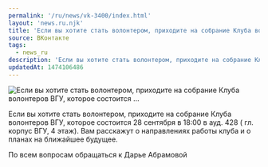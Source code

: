 ```yaml
---
permalink: '/ru/news/vk-3400/index.html'
layout: 'news.ru.njk'
title: 'Если вы хотите стать волонтером, приходите на собрание Клуба волонтеров ВГУ, которое состоится …'
source: ВКонтакте
tags:
  - news_ru
description: 'Если вы хотите стать волонтером, приходите на собрание Клуба волонтеров ВГУ, которое состоится …'
updatedAt: 1474106486
---
```

![Если вы хотите стать волонтером, приходите на собрание Клуба волонтеров ВГУ, которое состоится …](https://sun9-40.userapi.com/impf/c637823/v637823501/10880/3dOioXd-5XE.jpg?size=1280x720&quality=96&sign=51a844f3922316c8134d71445ff5d64e&c_uniq_tag=zM3GYgbooAqesOfXCsxL8agIp5_-lkMyt4q8idzyHV4&type=album)

Если вы хотите стать волонтером, приходите на собрание Клуба волонтеров ВГУ, которое состоится 28 сентября в 18:00 в ауд. 428 ( гл. корпус ВГУ, 4 этаж). Вам расскажут о направлениях работы клуба и о планах на ближайшее будущее.

По всем вопросам обращаться к Дарье Абрамовой
